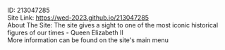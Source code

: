 ID: 213047285 <br>
Site Link: https://wed-2023.github.io/213047285 <br>
About The Site: 
The site gives a sight to one of the most iconic historical figures of our times - Queen Elizabeth II <br>
More information can be found on the site's main menu
